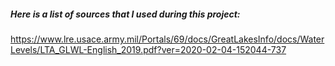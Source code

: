 
##### Here is a list of sources that I used during this project:


<https://www.lre.usace.army.mil/Portals/69/docs/GreatLakesInfo/docs/WaterLevels/LTA_GLWL-English_2019.pdf?ver=2020-02-04-152044-737>
